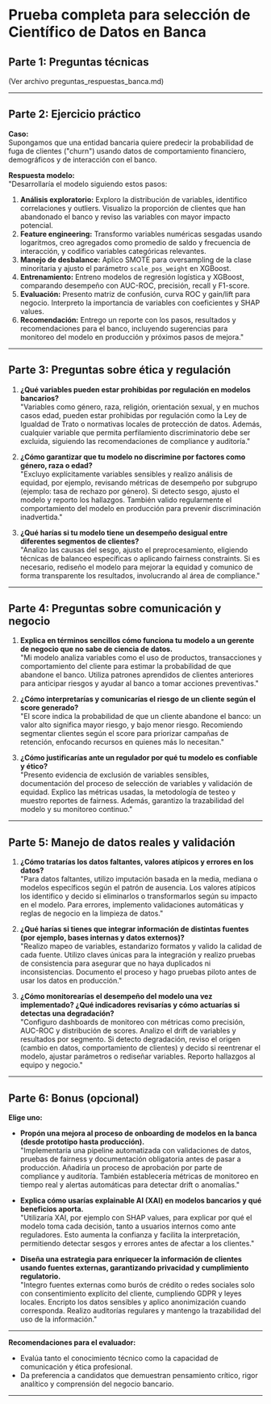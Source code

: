 # Prueba completa para selección de Científico de Datos en Banca

## Parte 1: Preguntas técnicas
(Ver archivo preguntas_respuestas_banca.md)

---

## Parte 2: Ejercicio práctico

**Caso:**  
Supongamos que una entidad bancaria quiere predecir la probabilidad de fuga de clientes ("churn") usando datos de comportamiento financiero, demográficos y de interacción con el banco.

**Respuesta modelo:**  
"Desarrollaría el modelo siguiendo estos pasos:

1. **Análisis exploratorio:** Exploro la distribución de variables, identifico correlaciones y outliers. Visualizo la proporción de clientes que han abandonado el banco y reviso las variables con mayor impacto potencial.
2. **Feature engineering:** Transformo variables numéricas sesgadas usando logaritmos, creo agregados como promedio de saldo y frecuencia de interacción, y codifico variables categóricas relevantes.
3. **Manejo de desbalance:** Aplico SMOTE para oversampling de la clase minoritaria y ajusto el parámetro `scale_pos_weight` en XGBoost.
4. **Entrenamiento:** Entreno modelos de regresión logística y XGBoost, comparando desempeño con AUC-ROC, precisión, recall y F1-score.
5. **Evaluación:** Presento matriz de confusión, curva ROC y gain/lift para negocio. Interpreto la importancia de variables con coeficientes y SHAP values.
6. **Recomendación:** Entrego un reporte con los pasos, resultados y recomendaciones para el banco, incluyendo sugerencias para monitoreo del modelo en producción y próximos pasos de mejora."

---

## Parte 3: Preguntas sobre ética y regulación

1. **¿Qué variables pueden estar prohibidas por regulación en modelos bancarios?**  
   "Variables como género, raza, religión, orientación sexual, y en muchos casos edad, pueden estar prohibidas por regulación como la Ley de Igualdad de Trato o normativas locales de protección de datos. Además, cualquier variable que permita perfilamiento discriminatorio debe ser excluida, siguiendo las recomendaciones de compliance y auditoría."

2. **¿Cómo garantizar que tu modelo no discrimine por factores como género, raza o edad?**  
   "Excluyo explícitamente variables sensibles y realizo análisis de equidad, por ejemplo, revisando métricas de desempeño por subgrupo (ejemplo: tasa de rechazo por género). Si detecto sesgo, ajusto el modelo y reporto los hallazgos. También valido regularmente el comportamiento del modelo en producción para prevenir discriminación inadvertida."

3. **¿Qué harías si tu modelo tiene un desempeño desigual entre diferentes segmentos de clientes?**  
   "Analizo las causas del sesgo, ajusto el preprocesamiento, eligiendo técnicas de balanceo específicas o aplicando fairness constraints. Si es necesario, rediseño el modelo para mejorar la equidad y comunico de forma transparente los resultados, involucrando al área de compliance."

---

## Parte 4: Preguntas sobre comunicación y negocio

1. **Explica en términos sencillos cómo funciona tu modelo a un gerente de negocio que no sabe de ciencia de datos.**  
   "Mi modelo analiza variables como el uso de productos, transacciones y comportamiento del cliente para estimar la probabilidad de que abandone el banco. Utiliza patrones aprendidos de clientes anteriores para anticipar riesgos y ayudar al banco a tomar acciones preventivas."

2. **¿Cómo interpretarías y comunicarías el riesgo de un cliente según el score generado?**  
   "El score indica la probabilidad de que un cliente abandone el banco: un valor alto significa mayor riesgo, y bajo menor riesgo. Recomiendo segmentar clientes según el score para priorizar campañas de retención, enfocando recursos en quienes más lo necesitan."

3. **¿Cómo justificarías ante un regulador por qué tu modelo es confiable y ético?**  
   "Presento evidencia de exclusión de variables sensibles, documentación del proceso de selección de variables y validación de equidad. Explico las métricas usadas, la metodología de testeo y muestro reportes de fairness. Además, garantizo la trazabilidad del modelo y su monitoreo continuo."

---

## Parte 5: Manejo de datos reales y validación

1. **¿Cómo tratarías los datos faltantes, valores atípicos y errores en los datos?**  
   "Para datos faltantes, utilizo imputación basada en la media, mediana o modelos específicos según el patrón de ausencia. Los valores atípicos los identifico y decido si eliminarlos o transformarlos según su impacto en el modelo. Para errores, implemento validaciones automáticas y reglas de negocio en la limpieza de datos."

2. **¿Qué harías si tienes que integrar información de distintas fuentes (por ejemplo, bases internas y datos externos)?**  
   "Realizo mapeo de variables, estandarizo formatos y valido la calidad de cada fuente. Utilizo claves únicas para la integración y realizo pruebas de consistencia para asegurar que no haya duplicados ni inconsistencias. Documento el proceso y hago pruebas piloto antes de usar los datos en producción."

3. **¿Cómo monitorearías el desempeño del modelo una vez implementado? ¿Qué indicadores revisarías y cómo actuarías si detectas una degradación?**  
   "Configuro dashboards de monitoreo con métricas como precisión, AUC-ROC y distribución de scores. Analizo el drift de variables y resultados por segmento. Si detecto degradación, reviso el origen (cambio en datos, comportamiento de clientes) y decido si reentrenar el modelo, ajustar parámetros o rediseñar variables. Reporto hallazgos al equipo y negocio."

---

## Parte 6: Bonus (opcional)

**Elige uno:**

- **Propón una mejora al proceso de onboarding de modelos en la banca (desde prototipo hasta producción).**  
  "Implementaría una pipeline automatizada con validaciones de datos, pruebas de fairness y documentación obligatoria antes de pasar a producción. Añadiría un proceso de aprobación por parte de compliance y auditoría. También establecería métricas de monitoreo en tiempo real y alertas automáticas para detectar drift o anomalías."

- **Explica cómo usarías explainable AI (XAI) en modelos bancarios y qué beneficios aporta.**  
  "Utilizaría XAI, por ejemplo con SHAP values, para explicar por qué el modelo toma cada decisión, tanto a usuarios internos como ante reguladores. Esto aumenta la confianza y facilita la interpretación, permitiendo detectar sesgos y errores antes de afectar a los clientes."

- **Diseña una estrategia para enriquecer la información de clientes usando fuentes externas, garantizando privacidad y cumplimiento regulatorio.**  
  "Integro fuentes externas como burós de crédito o redes sociales solo con consentimiento explícito del cliente, cumpliendo GDPR y leyes locales. Encripto los datos sensibles y aplico anonimización cuando corresponda. Realizo auditorías regulares y mantengo la trazabilidad del uso de la información."

---

**Recomendaciones para el evaluador:**  
- Evalúa tanto el conocimiento técnico como la capacidad de comunicación y ética profesional.
- Da preferencia a candidatos que demuestran pensamiento crítico, rigor analítico y comprensión del negocio bancario.

---